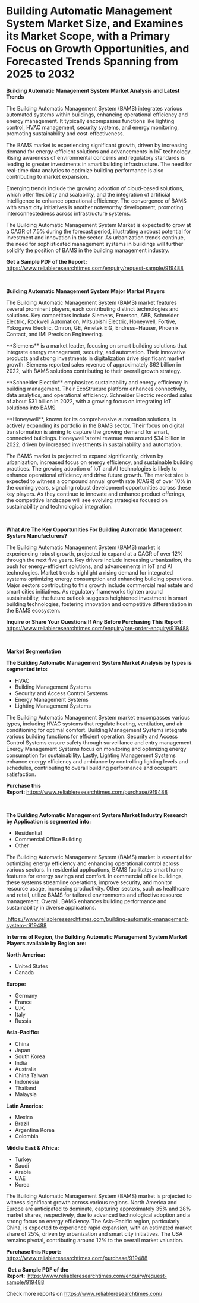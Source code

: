 <p><h1>Building Automatic Management System Market Size, and Examines its Market Scope, with a Primary Focus on Growth Opportunities, and Forecasted Trends Spanning from 2025 to 2032</h1></p><p><strong>Building Automatic Management System Market Analysis and Latest Trends</strong></p>
<p><p>The Building Automatic Management System (BAMS) integrates various automated systems within buildings, enhancing operational efficiency and energy management. It typically encompasses functions like lighting control, HVAC management, security systems, and energy monitoring, promoting sustainability and cost-effectiveness. </p><p>The BAMS market is experiencing significant growth, driven by increasing demand for energy-efficient solutions and advancements in IoT technology. Rising awareness of environmental concerns and regulatory standards is leading to greater investments in smart building infrastructure. The need for real-time data analytics to optimize building performance is also contributing to market expansion.</p><p>Emerging trends include the growing adoption of cloud-based solutions, which offer flexibility and scalability, and the integration of artificial intelligence to enhance operational efficiency. The convergence of BAMS with smart city initiatives is another noteworthy development, promoting interconnectedness across infrastructure systems.</p><p>The Building Automatic Management System Market is expected to grow at a CAGR of 7.5% during the forecast period, illustrating a robust potential for investment and innovation in the sector. As urbanization trends continue, the need for sophisticated management systems in buildings will further solidify the position of BAMS in the building management industry.</p></p>
<p><strong>Get a Sample PDF of the Report:&nbsp;</strong> <a href="https://www.reliableresearchtimes.com/enquiry/request-sample/919488?utm_campaign=3212&utm_medium=2&utm_source=Github&utm_content=ia&utm_term=07032025&utm_id=building-automatic-management-system">https://www.reliableresearchtimes.com/enquiry/request-sample/919488</a></p>
<p>&nbsp;</p>
<p><strong>Building Automatic Management System Major Market Players</strong></p>
<p><p>The Building Automatic Management System (BAMS) market features several prominent players, each contributing distinct technologies and solutions. Key competitors include Siemens, Emerson, ABB, Schneider Electric, Rockwell Automation, Mitsubishi Electric, Honeywell, Fortive, Yokogawa Electric, Omron, GE, Ametek EIG, Endress+Hauser, Phoenix Contact, and IMI Precision Engineering.</p><p>**Siemens** is a market leader, focusing on smart building solutions that integrate energy management, security, and automation. Their innovative products and strong investments in digitalization drive significant market growth. Siemens reported sales revenue of approximately $62 billion in 2022, with BAMS solutions contributing to their overall growth strategy.</p><p>**Schneider Electric** emphasizes sustainability and energy efficiency in building management. Their EcoStruxure platform enhances connectivity, data analytics, and operational efficiency. Schneider Electric recorded sales of about $31 billion in 2022, with a growing focus on integrating IoT solutions into BAMS.</p><p>**Honeywell**, known for its comprehensive automation solutions, is actively expanding its portfolio in the BAMS sector. Their focus on digital transformation is aiming to capture the growing demand for smart, connected buildings. Honeywell's total revenue was around $34 billion in 2022, driven by increased investments in sustainability and automation.</p><p>The BAMS market is projected to expand significantly, driven by urbanization, increased focus on energy efficiency, and sustainable building practices. The growing adoption of IoT and AI technologies is likely to enhance operational efficiency and drive future growth. The market size is expected to witness a compound annual growth rate (CAGR) of over 10% in the coming years, signaling robust development opportunities across these key players. As they continue to innovate and enhance product offerings, the competitive landscape will see evolving strategies focused on sustainability and technological integration.</p></p>
<p>&nbsp;</p>
<p><strong>What Are The Key Opportunities For Building Automatic Management System Manufacturers?</strong></p>
<p><p>The Building Automatic Management System (BAMS) market is experiencing robust growth, projected to expand at a CAGR of over 12% through the next five years. Key drivers include increasing urbanization, the push for energy-efficient solutions, and advancements in IoT and AI technologies. Market trends highlight a rising demand for integrated systems optimizing energy consumption and enhancing building operations. Major sectors contributing to this growth include commercial real estate and smart cities initiatives. As regulatory frameworks tighten around sustainability, the future outlook suggests heightened investment in smart building technologies, fostering innovation and competitive differentiation in the BAMS ecosystem.</p></p>
<p><strong>Inquire or Share Your Questions If Any Before Purchasing This Report:</strong> <a href="https://www.reliableresearchtimes.com/enquiry/pre-order-enquiry/919488?utm_campaign=3212&utm_medium=2&utm_source=Github&utm_content=ia&utm_term=07032025&utm_id=building-automatic-management-system">https://www.reliableresearchtimes.com/enquiry/pre-order-enquiry/919488</a></p>
<p>&nbsp;</p>
<p><strong>Market Segmentation</strong></p>
<p><strong>The Building Automatic Management System Market Analysis by types is segmented into:</strong></p>
<p><ul><li>HVAC</li><li>Building Management Systems</li><li>Security and Access Control Systems</li><li>Energy Management Systems</li><li>Lighting Management Systems</li></ul></p>
<p><p>The Building Automatic Management System market encompasses various types, including HVAC systems that regulate heating, ventilation, and air conditioning for optimal comfort. Building Management Systems integrate various building functions for efficient operation. Security and Access Control Systems ensure safety through surveillance and entry management. Energy Management Systems focus on monitoring and optimizing energy consumption for sustainability. Lastly, Lighting Management Systems enhance energy efficiency and ambiance by controlling lighting levels and schedules, contributing to overall building performance and occupant satisfaction.</p></p>
<p><strong>Purchase this Report:&nbsp;</strong><a href="https://www.reliableresearchtimes.com/purchase/919488?utm_campaign=3212&utm_medium=2&utm_source=Github&utm_content=ia&utm_term=07032025&utm_id=building-automatic-management-system">https://www.reliableresearchtimes.com/purchase/919488</a></p>
<p>&nbsp;</p>
<p><strong>The Building Automatic Management System Market Industry Research by Application is segmented into:</strong></p>
<p><ul><li>Residential</li><li>Commercial Office Building</li><li>Other</li></ul></p>
<p><p>The Building Automatic Management System (BAMS) market is essential for optimizing energy efficiency and enhancing operational control across various sectors. In residential applications, BAMS facilitates smart home features for energy savings and comfort. In commercial office buildings, these systems streamline operations, improve security, and monitor resource usage, increasing productivity. Other sectors, such as healthcare and retail, utilize BAMS for tailored environments and effective resource management. Overall, BAMS enhances building performance and sustainability in diverse applications.</p></p>
<p><a href="https://www.reliableresearchtimes.com/building-automatic-management-system-r919488?utm_campaign=3212&utm_medium=2&utm_source=Github&utm_content=ia&utm_term=07032025&utm_id=building-automatic-management-system">&nbsp;https://www.reliableresearchtimes.com/building-automatic-management-system-r919488</a></p>
<p><strong>In terms of Region, the Building Automatic Management System Market Players available by Region are:</strong></p>
<p>
    <p> <strong> North America: </strong>
        <ul>
            <li>United States</li>
            <li>Canada</li>
        </ul>
        </p> 
    <p> <strong> Europe: </strong>
        <ul>
            <li>Germany</li>
            <li>France</li>
            <li>U.K.</li>
            <li>Italy</li>
            <li>Russia</li>
        </ul>
        </p> 
    <p> <strong> Asia-Pacific: </strong>
        <ul>
            <li>China</li>
            <li>Japan</li>
            <li>South Korea</li>
            <li>India</li>
            <li>Australia</li>
            <li>China Taiwan</li>
            <li>Indonesia</li>
            <li>Thailand</li>
            <li>Malaysia</li>
        </ul>
        </p> 
    <p> <strong> Latin America: </strong>
        <ul>
            <li>Mexico</li>
            <li>Brazil</li>
            <li>Argentina Korea</li>
            <li>Colombia</li>
        </ul>
        </p> 
    <p> <strong> Middle East & Africa: </strong>
        <ul>
            <li>Turkey</li>
            <li>Saudi</li>
            <li>Arabia</li>
            <li>UAE</li>
            <li>Korea</li>
        </ul>
    </p>
    </p>
<p><p>The Building Automatic Management System (BAMS) market is projected to witness significant growth across various regions. North America and Europe are anticipated to dominate, capturing approximately 35% and 28% market shares, respectively, due to advanced technological adoption and a strong focus on energy efficiency. The Asia-Pacific region, particularly China, is expected to experience rapid expansion, with an estimated market share of 25%, driven by urbanization and smart city initiatives. The USA remains pivotal, contributing around 12% to the overall market valuation.</p></p>
<p><strong>Purchase this Report: </strong><a href="https://www.reliableresearchtimes.com/purchase/919488?utm_campaign=3212&utm_medium=2&utm_source=Github&utm_content=ia&utm_term=07032025&utm_id=building-automatic-management-system">https://www.reliableresearchtimes.com/purchase/919488</a></p>
<p>&nbsp;<strong>Get a Sample PDF of the Report:&nbsp;&nbsp;</strong><a href="https://www.reliableresearchtimes.com/enquiry/request-sample/919488?utm_campaign=3212&utm_medium=2&utm_source=Github&utm_content=ia&utm_term=07032025&utm_id=building-automatic-management-system">https://www.reliableresearchtimes.com/enquiry/request-sample/919488</a></p>
<p><strong></strong></p>
<p>Check more reports on <a href="https://www.reliableresearchtimes.com/?utm_campaign=3212&utm_medium=2&utm_source=Github&utm_content=ia&utm_term=07032025&utm_id=building-automatic-management-system">https://www.reliableresearchtimes.com/</a></p>